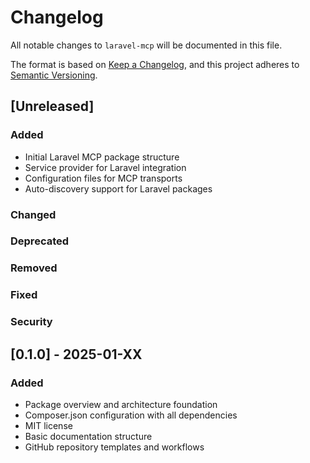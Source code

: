 # Changelog

All notable changes to `laravel-mcp` will be documented in this file.

The format is based on [Keep a Changelog](https://keepachangelog.com/en/1.0.0/),
and this project adheres to [Semantic Versioning](https://semver.org/spec/v2.0.0.html).

## [Unreleased]

### Added
- Initial Laravel MCP package structure
- Service provider for Laravel integration
- Configuration files for MCP transports
- Auto-discovery support for Laravel packages

### Changed

### Deprecated

### Removed

### Fixed

### Security

## [0.1.0] - 2025-01-XX

### Added
- Package overview and architecture foundation
- Composer.json configuration with all dependencies
- MIT license
- Basic documentation structure
- GitHub repository templates and workflows